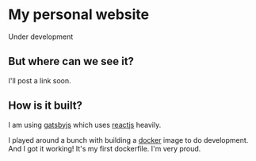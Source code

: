 # My personal website

Under development

## But where can we see it?

I'll post a link soon.

## How is it built?

I am using [gatsbyjs](https://github.com/gatsbyjs/gatsby) which uses [reactjs](https://github.com/facebook/react) heavily.

I played around a bunch with building a [docker](https://github.com/docker/docker-ce) image to do development. And I got it working! It's my first dockerfile. I'm very proud.
